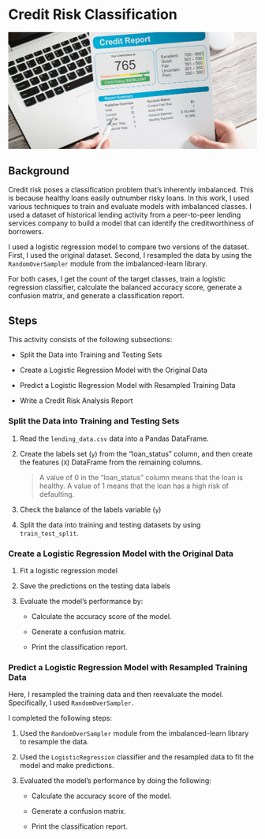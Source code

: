 # Credit Risk Classification

![Credit Risk](12-homework-image.png)

## Background

Credit risk poses a classification problem that’s inherently imbalanced. This is because healthy loans easily outnumber risky loans. In this work, I used various techniques to train and evaluate models with imbalanced classes. I used a dataset of historical lending activity from a peer-to-peer lending services company to build a model that can identify the creditworthiness of borrowers.

I used a logistic regression model to compare two versions of the dataset. First, I used the original dataset. Second, I resampled the data by using the `RandomOverSampler` module from the imbalanced-learn library.

For both cases, I get the count of the target classes, train a logistic regression classifier, calculate the balanced accuracy score, generate a confusion matrix, and generate a classification report.

## Steps

This activity consists of the following subsections:

* Split the Data into Training and Testing Sets

* Create a Logistic Regression Model with the Original Data

* Predict a Logistic Regression Model with Resampled Training Data

* Write a Credit Risk Analysis Report

### Split the Data into Training and Testing Sets

1. Read the `lending_data.csv` data into a Pandas DataFrame.

2. Create the labels set (`y`)  from the “loan_status” column, and then create the features (`X`) DataFrame from the remaining columns.

    > A value of 0 in the “loan_status” column means that the loan is healthy. A value of 1 means that the loan has a high risk of defaulting.

3. Check the balance of the labels variable (`y`)

4. Split the data into training and testing datasets by using `train_test_split`.

### Create a Logistic Regression Model with the Original Data

1. Fit a logistic regression model

2. Save the predictions on the testing data labels

3. Evaluate the model’s performance by:

    * Calculate the accuracy score of the model.

    * Generate a confusion matrix.

    * Print the classification report.

### Predict a Logistic Regression Model with Resampled Training Data

Here, I resampled the training data and then reevaluate the model. Specifically, I used `RandomOverSampler`.

I completed the following steps:

1. Used the `RandomOverSampler` module from the imbalanced-learn library to resample the data. 

2. Used the `LogisticRegression` classifier and the resampled data to fit the model and make predictions.

3. Evaluated the model’s performance by doing the following:

    * Calculate the accuracy score of the model.

    * Generate a confusion matrix.

    * Print the classification report.

